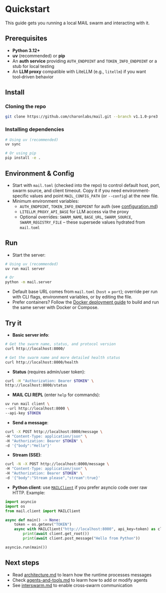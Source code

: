 # Quickstart

This guide gets you running a local MAIL swarm and interacting with it.

## Prerequisites
- **Python 3.12+**
- **uv** (recommended) or **pip**
- An **auth service** providing `AUTH_ENDPOINT` and `TOKEN_INFO_ENDPOINT` or a stub for local testing
- An **LLM proxy** compatible with LiteLLM (e.g., `litellm`) if you want tool‑driven behavior

## Install

### Cloning the repo
```bash
git clone https://github.com/charonlabs/mail.git --branch v1.1.0-pre3
```

### Installing dependencies
```bash
# Using uv (recommended)
uv sync

# Or using pip
pip install -e .
```

## Environment & Config
- Start with `mail.toml` (checked into the repo) to control default host, port, swarm source, and client timeout. Copy it if you need environment-specific values and point `MAIL_CONFIG_PATH` (or `--config`) at the new file.
- Minimum environment variables:
  - `AUTH_ENDPOINT`, `TOKEN_INFO_ENDPOINT` for auth (see [configuration.md](/docs/configuration.md))
  - `LITELLM_PROXY_API_BASE` for LLM access via the proxy
  - Optional overrides: `SWARM_NAME`, `BASE_URL`, `SWARM_SOURCE`, `SWARM_REGISTRY_FILE` – these supersede values hydrated from `mail.toml`

## Run
- Start the server:
```bash
# Using uv (recommended)
uv run mail server

# Or
python -m mail.server
```
- Default base URL comes from `mail.toml` (`host` + `port`); override per run with CLI flags, environment variables, or by editing the file.
- Prefer containers? Follow the [Docker deployment guide](./docker.md) to build and run the same server with Docker or Compose.

## Try it
- **Basic server info**: 
```bash
# Get the swarm name, status, and protocol version
curl http://localhost:8000/

# Get the swarm name and more detailed health status
curl http://localhost:8000/health
```
- **Status** (requires admin/user token): 
```bash
curl -H "Authorization: Bearer $TOKEN" \
http://localhost:8000/status
```
- **MAIL CLI REPL** (enter `help` for commands): 
```bash
uv run mail client \
--url http://localhost:8000 \
--api-key $TOKEN
``` 
- **Send a message**: 
```bash
curl -X POST http://localhost:8000/message \
-H "Content-Type: application/json" \
-H "Authorization: Bearer $TOKEN" \
-d '{"body":"Hello"}'
```
- **Stream (SSE)**: 
```bash
curl -N -X POST http://localhost:8000/message \
-H "Content-Type: application/json" \
-H "Authorization: Bearer $TOKEN" \
-d '{"body":"Stream please","stream":true}'
```
- **Python client**: use [`MAILClient`](./client.md) if you prefer asyncio code over raw HTTP. Example:
```python
import asyncio
import os
from mail.client import MAILClient

async def main() -> None:
    token = os.getenv("TOKEN")
    async with MAILClient("http://localhost:8000", api_key=token) as client:
        print(await client.get_root())
        print(await client.post_message("Hello from Python"))

asyncio.run(main())
```

## Next steps
- Read [architecture.md](/docs/architecture.md) to learn how the runtime processes messages
- Check [agents-and-tools.md](/docs/agents-and-tools.md) to learm how to add or modify agents
- See [interswarm.md](/docs/interswarm.md) to enable cross‑swarm communication
